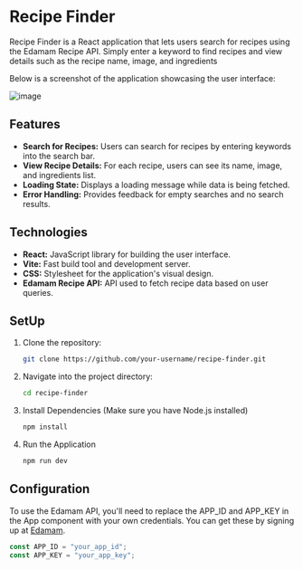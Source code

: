 # Recipe Finder

Recipe Finder is a React application that lets users search for recipes using the Edamam Recipe API. Simply enter a keyword to find recipes and view details such as the recipe name, image, and ingredients

Below is a screenshot of the application showcasing the user interface:

![image](https://github.com/tanisha-0230/Recipe-Finder/assets/144724718/b2e79d6b-9169-4a88-b5fd-f90a19ba48bd)


## Features

- **Search for Recipes:** Users can search for recipes by entering keywords into the search bar.
- **View Recipe Details:** For each recipe, users can see its name, image, and ingredients list.
- **Loading State:** Displays a loading message while data is being fetched.
- **Error Handling:** Provides feedback for empty searches and no search results.

## Technologies

- **React:** JavaScript library for building the user interface.
- **Vite:** Fast build tool and development server.
- **CSS:** Stylesheet for the application's visual design.
- **Edamam Recipe API:** API used to fetch recipe data based on user queries.

## SetUp

1. Clone the repository:
   ```bash
   git clone https://github.com/your-username/recipe-finder.git
   
2. Navigate into the project directory:
   ```bash
   cd recipe-finder

3. Install Dependencies (Make sure you have Node.js installed)
   ```bash
   npm install

5. Run the Application
    ```bash
   npm run dev

## Configuration

To use the Edamam API, you'll need to replace the APP_ID and APP_KEY in the App component with your own credentials. You can get these by signing up at [Edamam](https://developer.edamam.com/).

```jsx
const APP_ID = "your_app_id";
const APP_KEY = "your_app_key";
